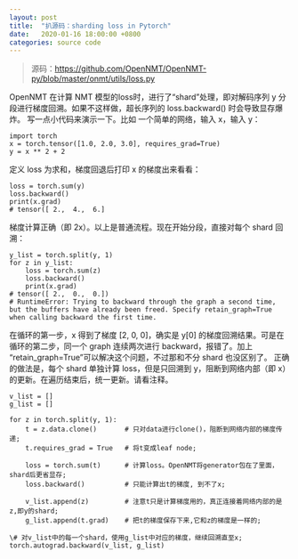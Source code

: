 ```yaml
---
layout: post
title:  "扒源码：sharding loss in Pytorch"
date:   2020-01-16 18:00:00 +0800
categories: source code
---
```


> 源码：https://github.com/OpenNMT/OpenNMT-py/blob/master/onmt/utils/loss.py

OpenNMT 在计算 NMT 模型的loss时，进行了“shard”处理，即对解码序列 y 分段进行梯度回溯。如果不这样做，超长序列的 loss.backward() 时会导致显存爆炸。
写一点小代码来演示一下。比如 一个简单的网络，输入 x，输入 y：

```
import torch
x = torch.tensor([1.0, 2.0, 3.0], requires_grad=True)
y = x ** 2 + 2
```

定义 loss 为求和，梯度回退后打印 x 的梯度出来看看：

```
loss = torch.sum(y)
loss.backward()
print(x.grad)
# tensor([ 2.,  4.,  6.]
```

梯度计算正确（即 2x）。以上是普通流程。现在开始分段，直接对每个 shard 回溯：

```
y_list = torch.split(y, 1)
for z in y_list:
    loss = torch.sum(z)
    loss.backward()
    print(x.grad)
# tensor([ 2.,  0.,  0.])
# RuntimeError: Trying to backward through the graph a second time, but the buffers have already been freed. Specify retain_graph=True when calling backward the first time.
```

在循环的第一步，x 得到了梯度 [2, 0, 0]，确实是 y[0] 的梯度回溯结果。可是在循环的第二步，同一个 graph 连续两次进行 backward，报错了。加上 “retain_graph=True”可以解决这个问题，不过那和不分 shard 也没区别了。
正确的做法是，每个 shard 单独计算 loss，但是只回溯到 y，阻断到网络内部（即 x）的更新。在遍历结束后，统一更新。请看注释。

```
v_list = []
g_list = []

for z in torch.split(y, 1):
    t = z.data.clone()       # 只对data进行clone()，阻断到网络内部的梯度传递;
    t.requires_grad = True   # 将t变成leaf node;

    loss = torch.sum(t)      # 计算loss。OpenNMT将generator包在了里面，shard后更省显存;
    loss.backward()          # 只能计算出t的梯度, 到不了x;

    v_list.append(z)         # 注意t只是计算梯度用的，真正连接着网络内部的是z,即y的shard;
    g_list.append(t.grad)    # 把t的梯度保存下来,它和z的梯度是一样的;

\# 对v_list中的每一个shard，使用g_list中对应的梯度，继续回溯直至x;
torch.autograd.backward(v_list, g_list)
```